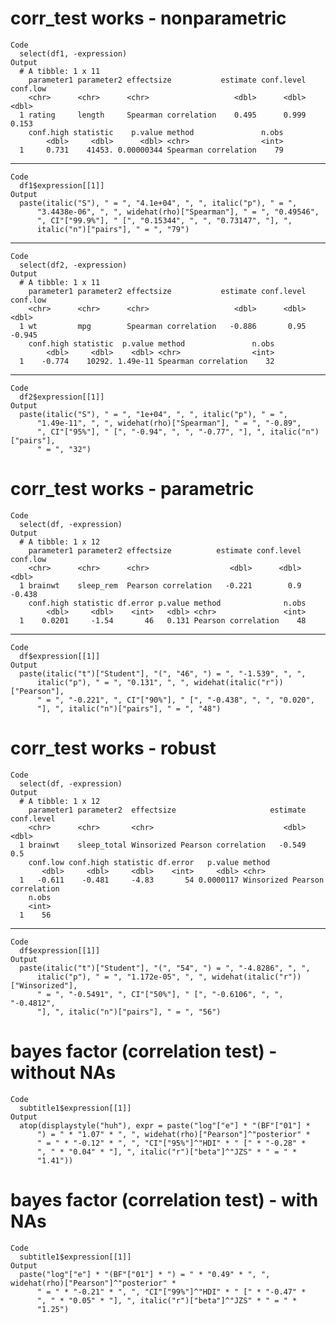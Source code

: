 # corr_test works - nonparametric

    Code
      select(df1, -expression)
    Output
      # A tibble: 1 x 11
        parameter1 parameter2 effectsize           estimate conf.level conf.low
        <chr>      <chr>      <chr>                   <dbl>      <dbl>    <dbl>
      1 rating     length     Spearman correlation    0.495      0.999    0.153
        conf.high statistic    p.value method               n.obs
            <dbl>     <dbl>      <dbl> <chr>                <int>
      1     0.731    41453. 0.00000344 Spearman correlation    79

---

    Code
      df1$expression[[1]]
    Output
      paste(italic("S"), " = ", "4.1e+04", ", ", italic("p"), " = ", 
          "3.4438e-06", ", ", widehat(rho)["Spearman"], " = ", "0.49546", 
          ", CI"["99.9%"], " [", "0.15344", ", ", "0.73147", "], ", 
          italic("n")["pairs"], " = ", "79")

---

    Code
      select(df2, -expression)
    Output
      # A tibble: 1 x 11
        parameter1 parameter2 effectsize           estimate conf.level conf.low
        <chr>      <chr>      <chr>                   <dbl>      <dbl>    <dbl>
      1 wt         mpg        Spearman correlation   -0.886       0.95   -0.945
        conf.high statistic  p.value method               n.obs
            <dbl>     <dbl>    <dbl> <chr>                <int>
      1    -0.774    10292. 1.49e-11 Spearman correlation    32

---

    Code
      df2$expression[[1]]
    Output
      paste(italic("S"), " = ", "1e+04", ", ", italic("p"), " = ", 
          "1.49e-11", ", ", widehat(rho)["Spearman"], " = ", "-0.89", 
          ", CI"["95%"], " [", "-0.94", ", ", "-0.77", "], ", italic("n")["pairs"], 
          " = ", "32")

# corr_test works - parametric

    Code
      select(df, -expression)
    Output
      # A tibble: 1 x 12
        parameter1 parameter2 effectsize          estimate conf.level conf.low
        <chr>      <chr>      <chr>                  <dbl>      <dbl>    <dbl>
      1 brainwt    sleep_rem  Pearson correlation   -0.221        0.9   -0.438
        conf.high statistic df.error p.value method              n.obs
            <dbl>     <dbl>    <int>   <dbl> <chr>               <int>
      1    0.0201     -1.54       46   0.131 Pearson correlation    48

---

    Code
      df$expression[[1]]
    Output
      paste(italic("t")["Student"], "(", "46", ") = ", "-1.539", ", ", 
          italic("p"), " = ", "0.131", ", ", widehat(italic("r"))["Pearson"], 
          " = ", "-0.221", ", CI"["90%"], " [", "-0.438", ", ", "0.020", 
          "], ", italic("n")["pairs"], " = ", "48")

# corr_test works - robust

    Code
      select(df, -expression)
    Output
      # A tibble: 1 x 12
        parameter1 parameter2  effectsize                     estimate conf.level
        <chr>      <chr>       <chr>                             <dbl>      <dbl>
      1 brainwt    sleep_total Winsorized Pearson correlation   -0.549        0.5
        conf.low conf.high statistic df.error   p.value method                        
           <dbl>     <dbl>     <dbl>    <int>     <dbl> <chr>                         
      1   -0.611    -0.481     -4.83       54 0.0000117 Winsorized Pearson correlation
        n.obs
        <int>
      1    56

---

    Code
      df$expression[[1]]
    Output
      paste(italic("t")["Student"], "(", "54", ") = ", "-4.8286", ", ", 
          italic("p"), " = ", "1.172e-05", ", ", widehat(italic("r"))["Winsorized"], 
          " = ", "-0.5491", ", CI"["50%"], " [", "-0.6106", ", ", "-0.4812", 
          "], ", italic("n")["pairs"], " = ", "56")

# bayes factor (correlation test) - without NAs

    Code
      subtitle1$expression[[1]]
    Output
      atop(displaystyle("huh"), expr = paste("log"["e"] * "(BF"["01"] * 
          ") = " * "1.07" * ", ", widehat(rho)["Pearson"]^"posterior" * 
          " = " * "-0.12" * ", ", "CI"["95%"]^"HDI" * " [" * "-0.28" * 
          ", " * "0.04" * "], ", italic("r")["beta"]^"JZS" * " = " * 
          "1.41"))

# bayes factor (correlation test) - with NAs

    Code
      subtitle1$expression[[1]]
    Output
      paste("log"["e"] * "(BF"["01"] * ") = " * "0.49" * ", ", widehat(rho)["Pearson"]^"posterior" * 
          " = " * "-0.21" * ", ", "CI"["99%"]^"HDI" * " [" * "-0.47" * 
          ", " * "0.05" * "], ", italic("r")["beta"]^"JZS" * " = " * 
          "1.25")

